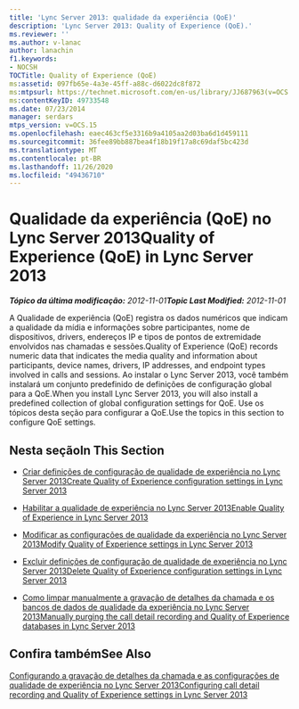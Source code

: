 ```yaml
---
title: 'Lync Server 2013: qualidade da experiência (QoE)'
description: 'Lync Server 2013: Quality of Experience (QoE).'
ms.reviewer: ''
ms.author: v-lanac
author: lanachin
f1.keywords:
- NOCSH
TOCTitle: Quality of Experience (QoE)
ms:assetid: 097fb65e-4a3e-45ff-a88c-d6022dc8f872
ms:mtpsurl: https://technet.microsoft.com/en-us/library/JJ687963(v=OCS.15)
ms:contentKeyID: 49733548
ms.date: 07/23/2014
manager: serdars
mtps_version: v=OCS.15
ms.openlocfilehash: eaec463cf5e3316b9a4105aa2d03ba6d1d459111
ms.sourcegitcommit: 36fee89bb887bea4f18b19f17a8c69daf5bc423d
ms.translationtype: MT
ms.contentlocale: pt-BR
ms.lasthandoff: 11/26/2020
ms.locfileid: "49436710"
---
```

# <a name="quality-of-experience-qoe-in-lync-server-2013"></a><span data-ttu-id="95e68-103">Qualidade da experiência (QoE) no Lync Server 2013</span><span class="sxs-lookup"><span data-stu-id="95e68-103">Quality of Experience (QoE) in Lync Server 2013</span></span>

<div data-xmlns="http://www.w3.org/1999/xhtml">

<div class="topic" data-xmlns="http://www.w3.org/1999/xhtml" data-msxsl="urn:schemas-microsoft-com:xslt" data-cs="https://msdn.microsoft.com/">

<div data-asp="https://msdn2.microsoft.com/asp">



</div>

<div id="mainSection">

<div id="mainBody"><span data-ttu-id="95e68-104">

<span> </span></span><span class="sxs-lookup"><span data-stu-id="95e68-104">

<span> </span></span></span>

<span data-ttu-id="95e68-105">_**Tópico da última modificação:** 2012-11-01_</span><span class="sxs-lookup"><span data-stu-id="95e68-105">_**Topic Last Modified:** 2012-11-01_</span></span>

<span data-ttu-id="95e68-106">A Qualidade de experiência (QoE) registra os dados numéricos que indicam a qualidade da mídia e informações sobre participantes, nome de dispositivos, drivers, endereços IP e tipos de pontos de extremidade envolvidos nas chamadas e sessões.</span><span class="sxs-lookup"><span data-stu-id="95e68-106">Quality of Experience (QoE) records numeric data that indicates the media quality and information about participants, device names, drivers, IP addresses, and endpoint types involved in calls and sessions.</span></span> <span data-ttu-id="95e68-107">Ao instalar o Lync Server 2013, você também instalará um conjunto predefinido de definições de configuração global para a QoE.</span><span class="sxs-lookup"><span data-stu-id="95e68-107">When you install Lync Server 2013, you will also install a predefined collection of global configuration settings for QoE.</span></span> <span data-ttu-id="95e68-108">Use os tópicos desta seção para configurar a QoE.</span><span class="sxs-lookup"><span data-stu-id="95e68-108">Use the topics in this section to configure QoE settings.</span></span>

<div>

## <a name="in-this-section"></a><span data-ttu-id="95e68-109">Nesta seção</span><span class="sxs-lookup"><span data-stu-id="95e68-109">In This Section</span></span>

  - [<span data-ttu-id="95e68-110">Criar definições de configuração de qualidade de experiência no Lync Server 2013</span><span class="sxs-lookup"><span data-stu-id="95e68-110">Create Quality of Experience configuration settings in Lync Server 2013</span></span>](lync-server-2013-create-quality-of-experience-configuration-settings.md)

  - [<span data-ttu-id="95e68-111">Habilitar a qualidade de experiência no Lync Server 2013</span><span class="sxs-lookup"><span data-stu-id="95e68-111">Enable Quality of Experience in Lync Server 2013</span></span>](lync-server-2013-enable-quality-of-experience.md)

  - [<span data-ttu-id="95e68-112">Modificar as configurações de qualidade da experiência no Lync Server 2013</span><span class="sxs-lookup"><span data-stu-id="95e68-112">Modify Quality of Experience settings in Lync Server 2013</span></span>](lync-server-2013-modify-quality-of-experience-settings.md)

  - [<span data-ttu-id="95e68-113">Excluir definições de configuração de qualidade de experiência no Lync Server 2013</span><span class="sxs-lookup"><span data-stu-id="95e68-113">Delete Quality of Experience configuration settings in Lync Server 2013</span></span>](lync-server-2013-delete-quality-of-experience-configuration-settings.md)

  - [<span data-ttu-id="95e68-114">Como limpar manualmente a gravação de detalhes da chamada e os bancos de dados de qualidade da experiência no Lync Server 2013</span><span class="sxs-lookup"><span data-stu-id="95e68-114">Manually purging the call detail recording and Quality of Experience databases in Lync Server 2013</span></span>](lync-server-2013-manually-purging-the-call-detail-recording-and-quality-of-experience-databases.md)

</div>

<div>

## <a name="see-also"></a><span data-ttu-id="95e68-115">Confira também</span><span class="sxs-lookup"><span data-stu-id="95e68-115">See Also</span></span>


[<span data-ttu-id="95e68-116">Configurando a gravação de detalhes da chamada e as configurações de qualidade de experiência no Lync Server 2013</span><span class="sxs-lookup"><span data-stu-id="95e68-116">Configuring call detail recording and Quality of Experience settings in Lync Server 2013</span></span>](lync-server-2013-configuring-call-detail-recording-and-quality-of-experience-settings.md)  
  

<span data-ttu-id="95e68-117"></div>

</div>

<span> </span>

</div>

</div>

</span><span class="sxs-lookup"><span data-stu-id="95e68-117"></div>

</div>

<span> </span>

</div>

</div>

</span></span></div>


